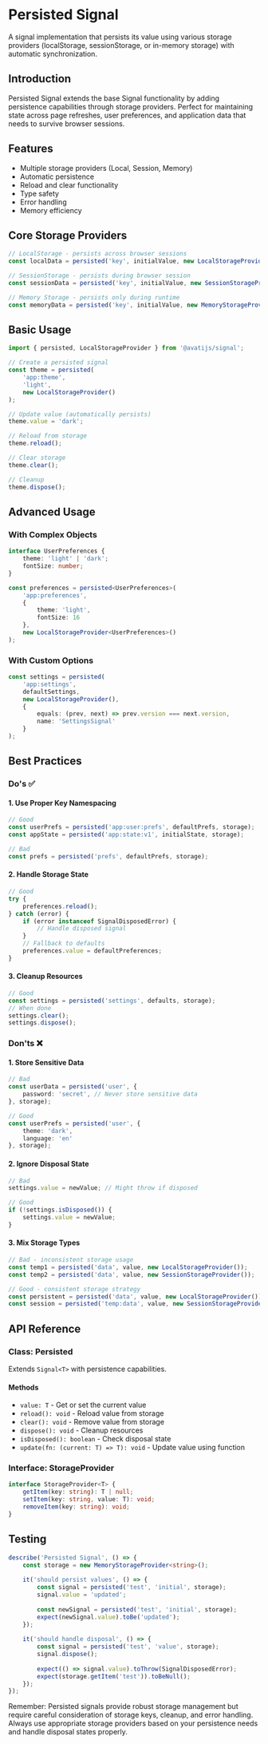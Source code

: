 # Persisted Signal

A signal implementation that persists its value using various storage providers (localStorage, sessionStorage, or in-memory storage) with automatic synchronization.

## Introduction
Persisted Signal extends the base Signal functionality by adding persistence capabilities through storage providers. Perfect for maintaining state across page refreshes, user preferences, and application data that needs to survive browser sessions.

## Features
- Multiple storage providers (Local, Session, Memory)
- Automatic persistence
- Reload and clear functionality
- Type safety
- Error handling
- Memory efficiency

## Core Storage Providers

```typescript
// LocalStorage - persists across browser sessions
const localData = persisted('key', initialValue, new LocalStorageProvider());

// SessionStorage - persists during browser session
const sessionData = persisted('key', initialValue, new SessionStorageProvider());

// Memory Storage - persists only during runtime
const memoryData = persisted('key', initialValue, new MemoryStorageProvider());
```

## Basic Usage

```typescript
import { persisted, LocalStorageProvider } from '@avatijs/signal';

// Create a persisted signal
const theme = persisted(
    'app:theme', 
    'light',
    new LocalStorageProvider()
);

// Update value (automatically persists)
theme.value = 'dark';

// Reload from storage
theme.reload();

// Clear storage
theme.clear();

// Cleanup
theme.dispose();
```

## Advanced Usage

### With Complex Objects
```typescript
interface UserPreferences {
    theme: 'light' | 'dark';
    fontSize: number;
}

const preferences = persisted<UserPreferences>(
    'app:preferences',
    {
        theme: 'light',
        fontSize: 16
    },
    new LocalStorageProvider<UserPreferences>()
);
```

### With Custom Options
```typescript
const settings = persisted(
    'app:settings',
    defaultSettings,
    new LocalStorageProvider(),
    {
        equals: (prev, next) => prev.version === next.version,
        name: 'SettingsSignal'
    }
);
```

## Best Practices

### Do's ✅

#### 1. Use Proper Key Namespacing
```typescript
// Good
const userPrefs = persisted('app:user:prefs', defaultPrefs, storage);
const appState = persisted('app:state:v1', initialState, storage);

// Bad
const prefs = persisted('prefs', defaultPrefs, storage);
```

#### 2. Handle Storage State
```typescript
// Good
try {
    preferences.reload();
} catch (error) {
    if (error instanceof SignalDisposedError) {
        // Handle disposed signal
    }
    // Fallback to defaults
    preferences.value = defaultPreferences;
}
```

#### 3. Cleanup Resources
```typescript
// Good
const settings = persisted('settings', defaults, storage);
// When done
settings.clear();
settings.dispose();
```

### Don'ts ❌

#### 1. Store Sensitive Data
```typescript
// Bad
const userData = persisted('user', {
    password: 'secret', // Never store sensitive data
}, storage);

// Good
const userPrefs = persisted('user', {
    theme: 'dark',
    language: 'en'
}, storage);
```

#### 2. Ignore Disposal State
```typescript
// Bad
settings.value = newValue; // Might throw if disposed

// Good
if (!settings.isDisposed()) {
    settings.value = newValue;
}
```

#### 3. Mix Storage Types
```typescript
// Bad - inconsistent storage usage
const temp1 = persisted('data', value, new LocalStorageProvider());
const temp2 = persisted('data', value, new SessionStorageProvider());

// Good - consistent storage strategy
const persistent = persisted('data', value, new LocalStorageProvider());
const session = persisted('temp:data', value, new SessionStorageProvider());
```

## API Reference

### Class: Persisted<T>
Extends `Signal<T>` with persistence capabilities.

#### Methods
- `value: T` - Get or set the current value
- `reload(): void` - Reload value from storage
- `clear(): void` - Remove value from storage
- `dispose(): void` - Cleanup resources
- `isDisposed(): boolean` - Check disposal state
- `update(fn: (current: T) => T): void` - Update value using function

### Interface: StorageProvider<T>
```typescript
interface StorageProvider<T> {
    getItem(key: string): T | null;
    setItem(key: string, value: T): void;
    removeItem(key: string): void;
}
```

## Testing

```typescript
describe('Persisted Signal', () => {
    const storage = new MemoryStorageProvider<string>();
    
    it('should persist values', () => {
        const signal = persisted('test', 'initial', storage);
        signal.value = 'updated';
        
        const newSignal = persisted('test', 'initial', storage);
        expect(newSignal.value).toBe('updated');
    });
    
    it('should handle disposal', () => {
        const signal = persisted('test', 'value', storage);
        signal.dispose();
        
        expect(() => signal.value).toThrow(SignalDisposedError);
        expect(storage.getItem('test')).toBeNull();
    });
});
```

Remember: Persisted signals provide robust storage management but require careful consideration of storage keys, cleanup, and error handling. Always use appropriate storage providers based on your persistence needs and handle disposal states properly.
